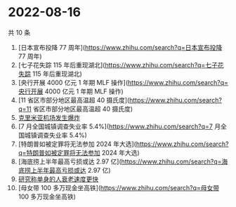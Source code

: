 # 2022-08-16

共 10 条

<!-- BEGIN -->
<!-- 最后更新时间 Tue Aug 16 2022 07:08:47 GMT+0800 (China Standard Time) -->

1. [日本宣布投降 77 周年](https://www.zhihu.com/search?q=日本宣布投降 77 周年)
1. [七子花失踪 115 年后重现湖北](https://www.zhihu.com/search?q=七子花失踪 115 年后重现湖北)
1. [央行开展 4000 亿元 1 年期 MLF 操作](https://www.zhihu.com/search?q=央行开展 4000 亿元 1 年期
   MLF 操作)
1. [11 省区市部分地区最高温超 40 摄氏度](https://www.zhihu.com/search?q=11 省区市部分地区最高温超 40 摄氏度)
1. [克里米亚机场发生爆炸](https://www.zhihu.com/search?q=克里米亚机场发生爆炸)
1. [7 月全国城镇调查失业率 5.4%](https://www.zhihu.com/search?q=7 月全国城镇调查失业率 5.4%)
1. [特朗普如被定罪将无法参加 2024 年大选](https://www.zhihu.com/search?q=特朗普如被定罪将无法参加 2024 年大选)
1. [海底捞上半年最高亏损或达 2.97 亿](https://www.zhihu.com/search?q=海底捞上半年最高亏损或达 2.97 亿)
1. [研究称单身的人衰老速度更快](https://www.zhihu.com/search?q=研究称单身的人衰老速度更快)
1. [母女带 100 多万现金坐高铁](https://www.zhihu.com/search?q=母女带 100 多万现金坐高铁)

<!-- END -->
